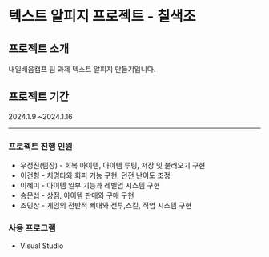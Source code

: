 # 텍스트 알피지 프로젝트 - 칠색조
## 프로젝트 소개
내일배움캠프 팀 과제 텍스트 알피지 만들기입니다.

## 프로젝트 기간
2024.1.9 ~2024.1.16

----

### 프로젝트 진행 인원

- 우정진(팀장) - 회복 아이템, 아이템 루팅, 저장 및 불러오기 구현
- 이건형 - 치명타와 회피 기능 구현, 던전 난이도 조정
- 이혜미 - 아이템 일부 기능과 레벨업 시스템 구현
- 송문섭 - 상점, 아이템 판매와 구매 구현
- 조민상 - 게임의 전반적 뼈대와 전투,스킬, 직업 시스템 구현

### 사용 프로그램

 - Visual Studio
